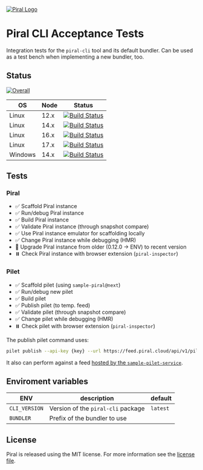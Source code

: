 [![Piral Logo](https://github.com/smapiot/piral/raw/main/docs/assets/logo.png)](https://piral.io)

# Piral CLI Acceptance Tests

Integration tests for the `piral-cli` tool and its default bundler. Can be used as a test bench when implementing a new bundler, too.

## Status

[![Overall](https://smapiot.visualstudio.com/piral-pipelines/_apis/build/status/smapiot.piral-cli-integration-tests?branchName=main)](https://smapiot.visualstudio.com/piral-pipelines/_build/latest?definitionId=46&branchName=main)

| OS           | Node   | Status       |
| ------------ | ------ | ------------ |
| Linux        | 12.x   | [![Build Status](https://smapiot.visualstudio.com/piral-pipelines/_apis/build/status/smapiot.piral-cli-integration-tests?branchName=main&jobName=Job&configuration=Job%20linux_node_12)](https://smapiot.visualstudio.com/piral-pipelines/_build/latest?definitionId=46&branchName=main)   |
| Linux        | 14.x   | [![Build Status](https://smapiot.visualstudio.com/piral-pipelines/_apis/build/status/smapiot.piral-cli-integration-tests?branchName=main&jobName=Job&configuration=Job%20linux_node_14)](https://smapiot.visualstudio.com/piral-pipelines/_build/latest?definitionId=46&branchName=main)   |
| Linux        | 16.x   | [![Build Status](https://smapiot.visualstudio.com/piral-pipelines/_apis/build/status/smapiot.piral-cli-integration-tests?branchName=main&jobName=Job&configuration=Job%20linux_node_16)](https://smapiot.visualstudio.com/piral-pipelines/_build/latest?definitionId=46&branchName=main)   |
| Linux        | 17.x   | [![Build Status](https://smapiot.visualstudio.com/piral-pipelines/_apis/build/status/smapiot.piral-cli-integration-tests?branchName=main&jobName=Job&configuration=Job%20linux_node_17)](https://smapiot.visualstudio.com/piral-pipelines/_build/latest?definitionId=46&branchName=main)   |
| Windows      | 14.x   | [![Build Status](https://smapiot.visualstudio.com/piral-pipelines/_apis/build/status/smapiot.piral-cli-integration-tests?branchName=main&jobName=Job&configuration=Job%20windows_node_14)](https://smapiot.visualstudio.com/piral-pipelines/_build/latest?definitionId=46&branchName=main) |

## Tests

### Piral

-   ✅ Scaffold Piral instance
-   ✅ Run/debug Piral instance
-   ✅ Build Piral instance
-   ✅ Validate Piral instance (through snapshot compare)
-   ✅ Use Piral instance emulator for scaffolding locally
-   ✅ Change Piral instance while debugging (HMR)
-   🔲 Upgrade Piral instance from older (0.12.0 -> ENV) to recent version
-   ⏸️ Check Piral instance with browser extension (`piral-inspector`)

### Pilet

-   ✅ Scaffold pilet (using `sample-piral@next`)
-   ✅ Run/debug new pilet
-   ✅ Build pilet
-   ✅ Publish pilet (to temp. feed)
-   ✅ Validate pilet (through snapshot compare)
-   ✅ Change pilet while debugging (HMR)
-   ⏸️ Check pilet with browser extension (`piral-inspector`)

The publish pilet command uses:

```sh
pilet publish --api-key {key} --url https://feed.piral.cloud/api/v1/pilet/temp --fresh
```

It also can perform against a feed [hosted by the `sample-pilet-service`](https://github.com/smapiot/sample-pilet-service).

## Enviroment variables

| ENV              | description                        | default    |
| ---------------- | ---------------------------------- | ---------- |
| `CLI_VERSION`    | Version of the `piral-cli` package | `latest`   |
| `BUNDLER`        | Prefix of the bundler to use       |            |

## License

Piral is released using the MIT license. For more information see the [license file](./LICENSE).
